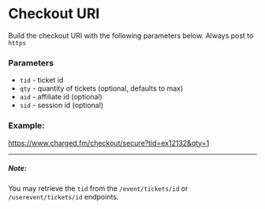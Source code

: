 # Checkout URI

Build the checkout URI with the following parameters below. Always post to `https`

### Parameters
* `tid` - ticket id
* `qty` - quantity of tickets (optional, defaults to max)
* `aid` - affiliate id (optional)
* `sid` - session id (optional)

### Example:
https://www.charged.fm/checkout/secure?tid=ex12132&qty=1

---

##### Note:
You may retrieve the `tid` from the `/event/tickets/id` or `/userevent/tickets/id` endpoints.
